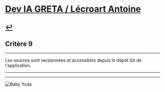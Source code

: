 
# [Dev IA GRETA / Lécroart Antoine](https://github.com/Dev-IA-2024/antoine.lecroart)

[↩️](..)
---

## Critère 9

---

Les sources sont versionnées et accessibles depuis le dépôt Git de l'application.

---
---
![Baby Yoda](https://images3.alphacoders.com/110/1108129.jpg)
